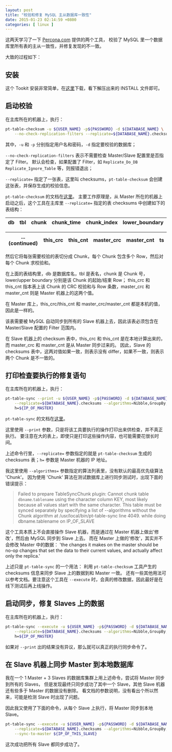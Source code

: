 ```yaml
---
layout: post
title: "校验和修复 MySQL 主从数据库一致性"
date: 2015-01-23 02:14:59 +0800
categories: [ linux ]
---
```


这两天学习了一下 [Percona.com][ptookit] 提供的两个工具，
校验了 MySQL 里一个数据库里所有表的主从一致性，并修复发现的不一致。

<!-- more -->

大致的过程如下：

## 安装

这个 Tookit 安装非常简单，在[这里][downloads]下载，看下解压出来的 INSTALL 文件即可。

## 启动校验

在主库所在的机器上，执行：

``` bash
pt-table-checksum -u ${USER_NAME} -p${PASSWORD} -d ${DATABASE_NAME} \
    --no-check-replication-filters --replicate=${DATABASE_NAME}.checksums
```

其中，`-u` 和 `-p` 分别指定用户名和密码，`-d` 指定要校验的数据库；

`--no-check-replication-filters` 表示不需要检查 Master/Slave 配置里是否指定了 Filter。
默认会检查，如果配置了 Filter，如 `Replicate_Do_DB` `Replicate_Ignore_Table` 等，则报错退出；

`--replicate=` 指定了一张表，这里叫 checksums，`pt-table-checksum` 会创建这张表，并保存生成的校验信息。

`pt-table-checksum` 的文档在[这里][checksumtool]。
主要工作原理是，从 Master 所在的机器上启动之后，这个工具在主库里 `--replicate=` 指定的表 checksums 中创建如下的表结构：

| db | tbl | chunk | chunk_time | chunk_index | lower_boundary | upper_boundary | ... |
|:--:|:---:|:-----:|:----------:|:-----------:|:--------------:|:--------------:|:---:|

| ... (continued) | this_crc | this_cnt | master_crc | master_cnt | ts |
|:---------------:|:--------:|:--------:|:----------:|:----------:|:--:|

然后它将每张需要校验的表切分成 Chunk，每个 Chunk 包含多个 Row，然后对每个 Chunk 求校验和。

在上面的表结构里，db 是数据库名，tbl 是表名，chunk 是 Chunk 号，lower/upper boundary 分别是该 Chunk 的起始/结束 Row；
this_crc 和 this_cnt 指本表上该 Chunk 的 CRC 校验和与 Row 条数，master_crc 和 master_cnt 则是 Master 机器上的这两个值。

在 Master 库上，this_crc/this_cnt 和 master_crc/master_cnt 都是本机的值，因此是一样的。

该表需要被 MySQL 自动同步到所有的 Slave 机器上去，因此该表必须包含在 Master/Slave 配置的 Filter 范围内。

在 Slave 机器上的 checksum 表中，this_crc 和 this_cnt 是在本地计算出来的，而 master_crc 和 master_cnt 是从 Master 同步过来的。
因此，Slave 的 checksums 表中，这两对值如果一致，则表示没有 differ，如果不一致，则表示两个 Chunk 是不一致的。

## 打印检查要执行的修复语句

在主库所在的机器上，执行：

``` bash
pt-table-sync --print -u ${USER_NAME} -p${PASSWORD} -d ${DATABASE_NAME} \
    --replicate=${DATABASE_NAME}.checksums --algorithms=Nibble,GroupBy,Stream \
    h=${IP_OF_MASTER}
```

`pt-table-sync` 的文档在[这里][synctool]。

这里使用 `--print` 参数，只是将该工具要执行的操作打印出来供检查，并不真正执行。
要注意在大的表上，即使只是打印这些操作内容，也可能需要花很长时间。

上述命令行里，`--replicate=` 参数指定的就是 `pt-table-checksum` 生成的 checksums 表；`h=` 参数是 Master 机器的 IP 地址。

我这里使用 `--algorithms=` 参数指定的算法列表里，没有默认的最高优先级算法 'Chunk'。
因为使用 'Chunk' 算法在测试数据库上进行同步测试时，出现下面的错误提示：

> Failed to prepare TableSyncChunk plugin: Cannot chunk table `dbname`.`tablename` using the character column KEY, most likely because all values start with the same character.
> This table must be synced separately by specifying a list of --algorithms without the Chunk algorithm at /usr/local/bin/pt-table-sync line 4049.
> while doing dbname.tablename on IP_OF_SLAVE

这个工具本质上不会直接操作 Slave 机器，而是通过在 Master 机器上做出'修改'，然后由 MySQL 同步到 Slave 上去。
而在 Master 上做的'修改'，其实并不会修改 Master 中的数据：
'the changes it makes on the master should be no-op changes that set the data to their current values, and actually affect only the replica.'

上述只是 `pt-table-sync` 的一个用法：
利用 `pt-table-checksum` 工具产生的 checksums 信息来同步 Slave 上的数据到和 Master 一致。
还有一些其他用法可以参考文档。要注意这个工具在 `--execute` 时，会真的修改数据，因此最好是在线下测试后再上线操作。

## 启动同步，修复 Slaves 上的数据

在主库所在的机器上，执行：

``` bash
pt-table-sync --execute -u ${USER_NAME} -p${PASSWORD} -d ${DATABASE_NAME} \
    --replicate=${DATABASE_NAME}.checksums --algorithms=Nibble,GroupBy,Stream \
    h=${IP_OF_MASTER}
```

如果对 `--print` 出的结果没有异议，那么就可以真正的执行同步命令了。

## 在 Slave 机器上同步 Master 到本地数据库

我在一个 1 Master + 3 Slaves 的数据库集群上用上述命令，尝试将 Master 同步到所有的 Slaves，
但是发现最终只同步成功了其中一个 Slave，其他 Slave 机器还有些多于 Master 的数据没有删除。
看文档的参数说明，没有看出个所以然来，可能是检测 Slave 时出现了问题。

因此我又使用了下面的命令，从每个 Slave 上执行，将 Master 同步到本地 Slave。

``` bash
pt-table-sync --execute -u ${USER_NAME} -p${PASSWORD} -d ${DATABASE_NAME} \
    --replicate=${DATABASE_NAME}.checksums --algorithms=Nibble,GroupBy,Stream \
    --sync-to-master ${IP_OF_THIS_SLAVE}
```

这次成功把所有 Slave 都同步成功了。

[ptookit]:      http://www.percona.com/
[downloads]:    http://www.percona.com/doc/percona-toolkit/2.2/installation.html
[checksumtool]: http://www.percona.com/doc/percona-toolkit/2.2/pt-table-checksum.html
[synctool]:     http://www.percona.com/doc/percona-toolkit/2.2/pt-table-sync.html
